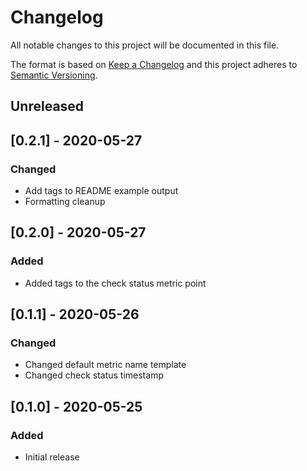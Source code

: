 # Changelog
All notable changes to this project will be documented in this file.

The format is based on [Keep a Changelog](http://keepachangelog.com/en/1.0.0/)
and this project adheres to [Semantic
Versioning](http://semver.org/spec/v2.0.0.html).

## Unreleased

## [0.2.1] - 2020-05-27

### Changed
- Add tags to README example output
- Formatting cleanup

## [0.2.0] - 2020-05-27

### Added
- Added tags to the check status metric point

## [0.1.1] - 2020-05-26

### Changed
- Changed default metric name template
- Changed check status timestamp

## [0.1.0] - 2020-05-25

### Added
- Initial release
